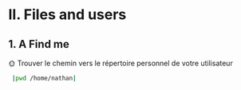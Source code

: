 # II. Files and users
## 1. A Find me
🌞 Trouver le chemin vers le répertoire personnel de votre utilisateur
```sh
 |pwd /home/nathan|
 ```





 
